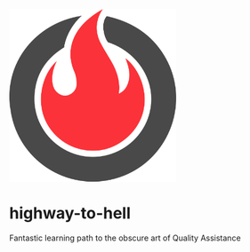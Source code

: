 <img src="logo/inferno-1.svg" width="300" align="center">

# highway-to-hell
Fantastic learning path to the obscure art of Quality Assistance
